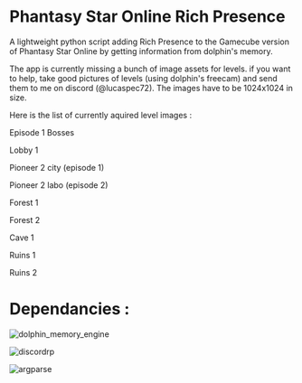 # Phantasy Star Online Rich Presence
A lightweight python script adding Rich Presence to the Gamecube version of Phantasy Star Online by getting information from dolphin's memory.

The app is currently missing a bunch of image assets for levels. if you want to help, take good pictures of levels (using dolphin's freecam) and send them to me on discord (@lucaspec72). The images have to be 1024x1024 in size.

Here is the list of currently aquired level images :

Episode 1 Bosses

Lobby 1

Pioneer 2 city (episode 1)

Pioneer 2 labo (episode 2)

Forest 1

Forest 2

Cave 1

Ruins 1

Ruins 2

# Dependancies :

![dolphin_memory_engine](https://pypi.org/project/dolphin-memory-engine/)

![discordrp](https://pypi.org/project/discord-rich-presence/)

![argparse](https://pypi.org/project/argparse/)
